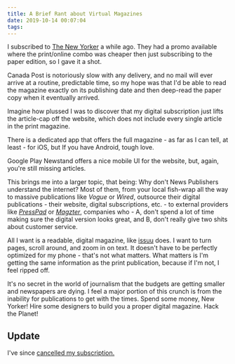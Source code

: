 ```yaml
---
title: A Brief Rant about Virtual Magazines
date: 2019-10-14 00:07:04
tags:
---
```

I subscribed to [The New Yorker](https://www.newyorker.com/) a while ago. They had a promo available where the print/online combo was cheaper then just subscribing to the paper edition, so I gave it a shot. 

Canada Post is notoriously slow with any delivery, and no mail will ever arrive at a routine, predictable time, so my hope was that I'd be able to read the magazine exactly on its publishing date and then deep-read the paper copy when it eventually arrived. <!--more-->

Imagine how plussed I was to discover that my digital subscription just lifts the article-cap off the website, which does not include every single article in the print magazine.

There is a dedicated app that offers the full magazine - as far as I can tell, at least - for iOS, but If you have Android, tough love.

Google Play Newstand offers a nice mobile UI for the website, but, again, you're still missing articles.

This brings me into a larger topic, that being: Why don't News Publishers understand the internet? Most of them, from your local fish-wrap all the way to massive publications like *Vogue* or *Wired*, outsource their digital publications - their website, digital subscriptions, etc. - to external providers like [*PressPad*](https://xww.ro/?https://www.presspadapp.com/) or [*Magzter*](https://xww.ro/?https://www.magzter.com/), companies who - A, don't spend a lot of time making sure the digital version looks great, and B, don't really give two shits about customer service.

All I want is a readable, digital magazine, like [issuu](https://xww.ro/?https://issuu.com/) does. I want to turn pages, scroll around, and zoom in on text. It doesn't have to be perfectly optimized for my phone - that's not what matters. What matters is I'm getting the same information as the print publication, because if I'm not, I feel ripped off.

It's no  secret in the world of journalism that the budgets are getting smaller and newspapers are dying. I feel a major portion of this crunch is from the inability for publications to get with the times. Spend some money, New Yorker! Hire some designers to build you a proper digital magazine. Hack the Planet!

## Update
I've since [cancelled my subscription.](https://twitter.com/nbcthegoodplace/status/958386841970864129?lang=en)